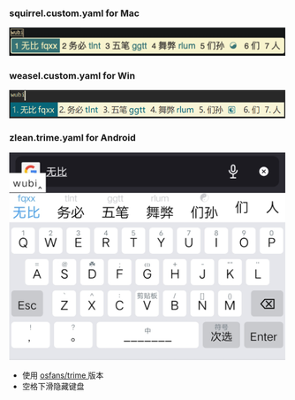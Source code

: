 ### squirrel.custom.yaml for Mac
<div align=left><img src="https://raw.githubusercontent.com/jacyl4/rime_wubi/main/screenshot/squirrel.png" width="500">

### weasel.custom.yaml for Win
<div align=left><img src="https://raw.githubusercontent.com/jacyl4/rime_wubi/main/screenshot/weasel.png" width="500">

### zlean.trime.yaml for Android
<div align=left><img src="https://raw.githubusercontent.com/jacyl4/rime_wubi/main/screenshot/trime.jpg" width="500">
  
* 使用 [ osfans/trime ](https://github.com/osfans/trime/releases) 版本
* 空格下滑隐藏键盘
